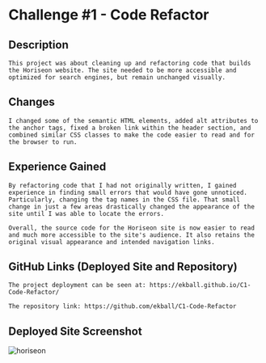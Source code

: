 # Challenge #1 - Code Refactor

## Description

    This project was about cleaning up and refactoring code that builds the Horiseon website. The site needed to be more accessible and optimized for search engines, but remain unchanged visually.

## Changes

    I changed some of the semantic HTML elements, added alt attributes to the anchor tags, fixed a broken link within the header section, and combined similar CSS classes to make the code easier to read and for the browser to run.

## Experience Gained

    By refactoring code that I had not originally written, I gained experience in finding small errors that would have gone unnoticed. Particularly, changing the tag names in the CSS file. That small change in just a few areas drastically changed the appearance of the site until I was able to locate the errors. 

    Overall, the source code for the Horiseon site is now easier to read and much more accessible to the site's audience. It also retains the original visual appearance and intended navigation links.

## GitHub Links (Deployed Site and Repository)

    The project deployment can be seen at: https://ekball.github.io/C1-Code-Refactor/

    The repository link: https://github.com/ekball/C1-Code-Refactor

## Deployed Site Screenshot

![horiseon](./assets/images/screenshot.png)